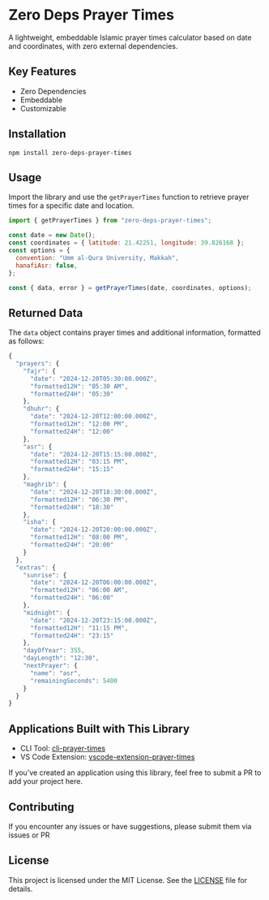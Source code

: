 # Zero Deps Prayer Times

A lightweight, embeddable Islamic prayer times calculator based on date and coordinates, with zero external dependencies.

## Key Features

- Zero Dependencies
- Embeddable
- Customizable

## Installation

```
npm install zero-deps-prayer-times
```

## Usage

Import the library and use the `getPrayerTimes` function to retrieve prayer times for a specific date and location.

```js
import { getPrayerTimes } from "zero-deps-prayer-times";

const date = new Date();
const coordinates = { latitude: 21.42251, longitude: 39.826168 };
const options = {
  convention: "Umm al-Qura University, Makkah",
  hanafiAsr: false,
};

const { data, error } = getPrayerTimes(date, coordinates, options);
```

## Returned Data

The `data` object contains prayer times and additional information, formatted as follows:

```js
{
  "prayers": {
    "fajr": {
      "date": "2024-12-20T05:30:00.000Z",
      "formatted12H": "05:30 AM",
      "formatted24H": "05:30"
    },
    "dhuhr": {
      "date": "2024-12-20T12:00:00.000Z",
      "formatted12H": "12:00 PM",
      "formatted24H": "12:00"
    },
    "asr": {
      "date": "2024-12-20T15:15:00.000Z",
      "formatted12H": "03:15 PM",
      "formatted24H": "15:15"
    },
    "maghrib": {
      "date": "2024-12-20T18:30:00.000Z",
      "formatted12H": "06:30 PM",
      "formatted24H": "18:30"
    },
    "isha": {
      "date": "2024-12-20T20:00:00.000Z",
      "formatted12H": "08:00 PM",
      "formatted24H": "20:00"
    }
  },
  "extras": {
    "sunrise": {
      "date": "2024-12-20T06:00:00.000Z",
      "formatted12H": "06:00 AM",
      "formatted24H": "06:00"
    },
    "midnight": {
      "date": "2024-12-20T23:15:00.000Z",
      "formatted12H": "11:15 PM",
      "formatted24H": "23:15"
    },
    "dayOfYear": 355,
    "dayLength": "12:30",
    "nextPrayer": {
      "name": "asr",
      "remainingSeconds": 5400
    }
  }
}
```

## Applications Built with This Library

- CLI Tool: [cli-prayer-times](https://github.com/alwalxed/cli-prayer-times)
- VS Code Extension: [vscode-extension-prayer-times](https://github.com/alwalxed/vscode-extension-prayer-times)

If you’ve created an application using this library, feel free to submit a PR to add your project here.

## Contributing

If you encounter any issues or have suggestions, please submit them via issues or PR

## License

This project is licensed under the MIT License. See the [LICENSE](https://github.com/alwalxed/zero-deps-prayer-times/blob/main/LICENSE) file for details.
